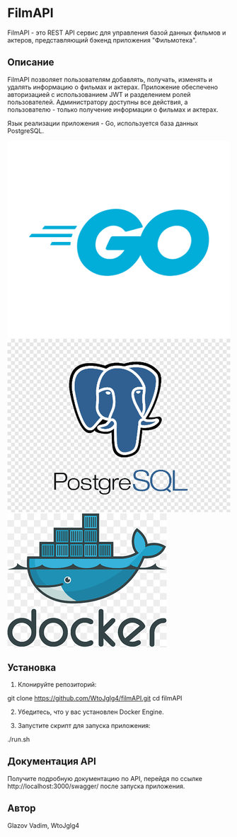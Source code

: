 # FilmAPI

FilmAPI - это REST API сервис для управления базой данных фильмов и актеров, представляющий бэкенд приложения "Фильмотека".

## Описание

FilmAPI позволяет пользователям добавлять, получать, изменять и удалять информацию о фильмах и актерах. Приложение обеспечено авторизацией с использованием JWT и разделением ролей пользователей. Администратору доступны все действия, а пользователю - только получение информации о фильмах и актерах.

Язык реализации приложения - Go, используется база данных PostgreSQL.

![Go](images/go.png)
![PostgreSQL](images/postgres.png)
![Docker](images/docker.png)


## Установка

1. Клонируйте репозиторий:

git clone https://github.com/WtoJglg4/filmAPI.git
cd filmAPI

2. Убедитесь, что у вас установлен Docker Engine.

3. Запустите скрипт для запуска приложения:

./run.sh


## Документация API

Получите подробную документацию по API, перейдя по ссылке http://localhost:3000/swagger/ после запуска приложения.


## Автор

Glazov Vadim, WtoJglg4